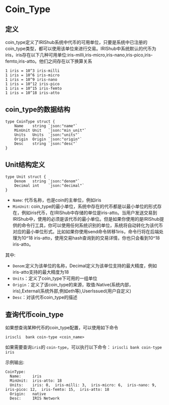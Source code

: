 # Coin_Type

##  定义

coin_type定义了IRIShub系统中代币的可用单位，只要是系统中已注册的coin_type类型，都可以使用该单位来进行交易。IRIShub中系统默认的代币为iris，iris存在以下几种可用单位:iris-milli,iris-micro,iris-nano,iris-pico,iris-femto,iris-atto。他们之间存在以下换算关系

```
1 iris = 10^3 iris-milli
1 iris = 10^6 iris-micro
1 iris = 10^9 iris-nano
1 iris = 10^12 iris-pico
1 iris = 10^15 iris-femto
1 iris = 10^18 iris-atto
```

## coin_type的数据结构

```golang
type CoinType struct {
	Name    string `json:"name"`
	MinUnit Unit   `json:"min_unit"`
	Units   Units  `json:"units"`
	Origin  Origin `json:"origin"`
	Desc    string `json:"desc"`
}
```

## Unit结构定义

```golang
type Unit struct {
	Denom   string `json:"denom"`
	Decimal int    `json:"decimal"`
}
```

* `Name`:  代币名称，也是coin的主单位，例如iris
* `MinUnit`: coin_type的最小单位，系统中存在的代币都是以最小单位的形式存在，例如iris代币，在IRIShub中存储的单位是iris-atto。当用户发送交易到IRIShub中，使用的必须是该代币的最小单位。但是如果你使用的是IRIShub提供的命令行工具，你可以使用任何系统识别的单位，系统将自动转化为该代币对应的最小单位形式。比如如果你使用send命令转移1iris，命令行将在后端处理为10^18 iris-atto，使用交易hash查询到的交易详情，你也只会看到10^18 iris-atto。


其中:
* `Denom`:定义为该单位的名称，Decimal定义为该单位支持的最大精度，例如iris-atto支持的最大精度为18
* `Units`：定义了coin_type下可用的一组单位
* `Origin`：定义了该coin_type的来源，取值:Native(系统内部，iris),External(系统外部,例如eth等),UserIssued(用户自定义)
* `Desc`：对该代币coin_type的描述

## 查询代币coin_type

如果想查询某种代币的coin_type配置，可以使用如下命令

```golang
iriscli  bank coin-type <coin_name>
```


如果需要查询`iris`的 `coin-type`，可以执行以下命令： `iriscli bank coin-type iris`
 
示例输出:

```$xslt
CoinType:
  Name:     iris
  MinUnit:  iris-atto: 18
  Units:    iris: 0,  iris-milli: 3,  iris-micro: 6,  iris-nano: 9,  iris-pico: 12,  iris-femto: 15,  iris-atto: 18
  Origin:   native
  Desc:     IRIS Network
```

